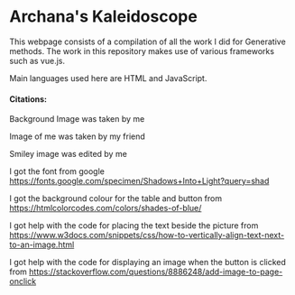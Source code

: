 # Archana's Kaleidoscope
This webpage consists of a compilation of all the work I did for Generative methods. The work in this repository makes use of various frameworks such as vue.js.

Main languages used here are HTML and JavaScript. 

#### Citations:
Background Image was taken by me

Image of me was taken by my friend

Smiley image was edited by me 

I got the font from google
https://fonts.google.com/specimen/Shadows+Into+Light?query=shad

I got the background colour for the table and button from 
https://htmlcolorcodes.com/colors/shades-of-blue/

I got help with the code for placing the text beside the picture from 
https://www.w3docs.com/snippets/css/how-to-vertically-align-text-next-to-an-image.html

I got help with the code for displaying an image when the button is clicked from
https://stackoverflow.com/questions/8886248/add-image-to-page-onclick


